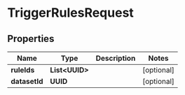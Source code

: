 

# TriggerRulesRequest


## Properties

| Name | Type | Description | Notes |
|------------ | ------------- | ------------- | -------------|
|**ruleIds** | **List&lt;UUID&gt;** |  |  [optional] |
|**datasetId** | **UUID** |  |  [optional] |



